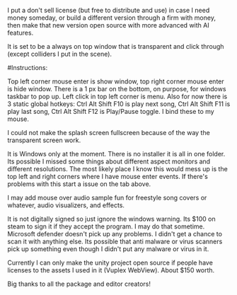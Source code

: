 I put a don't sell license (but free to distribute and use) in case I need money someday, or build a different version through a firm with money, then make that new version open source with more advanced with AI features.

It is set to be a always on top window that is transparent and click through (except colliders I put in the scene).

#Instructions:

Top left corner mouse enter is show window, top right corner mouse enter is hide window. There is a 1 px bar on the bottom, on purpose, for windows taskbar to pop up. Left click in top left corner is menu. Also for now there is 3 static global hotkeys: Ctrl Alt Shift F10 is play next song, Ctrl Alt Shift F11 is play last song, Ctrl Alt Shift F12 is Play/Pause toggle. I bind these to my mouse.

I could not make the splash screen fullscreen because of the way the transparent screen work.

It is Windows only at the moment. There is no installer it is all in one folder. Its possible I missed some things about different aspect monitors and different resolutions. The most likely place I know this would mess up is the top left and right corners where I have mouse enter events. If there's problems with this start a issue on the tab above.

I may add mouse over audio sample fun for freestyle song covers or whatever, audio visualizers, and effects.

It is not digitally signed so just ignore the windows warning. Its $100 on steam to sign it if they accept the program. I may do that sometime. Microsoft defender doesn't pick up any problems. I didn't get a chance to scan it with anything else. Its possible that anti malware or virus scanners pick up something even though I didn't put any malware or virus in it.

Currently I can only make the unity project open source if people have licenses to the assets I used in it (Vuplex WebView). About $150 worth.

Big thanks to all the package and editor creators!
